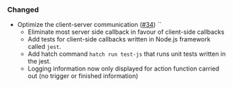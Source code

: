 <!--
A new scriv changelog fragment.

Uncomment the section that is right (remove the HTML comment wrapper).
-->

<!--
### Removed

- A bullet item for the Removed category.

-->
<!--
### Added

- A bullet item for the Added category.

-->

### Changed

- Optimize the client-server communication ([#34](https://github.com/mckinsey/vizro/pull/34))
``
  - Eliminate most server side callback in favour of client-side callbacks
  - Add tests for client-side callbacks written in Node.js framework called `jest`.
  - Add hatch command `hatch run test-js` that runs unit tests written in the jest.
  - Logging information now only displayed for action function carried out (no trigger or finished information)

<!--
### Deprecated

- A bullet item for the Deprecated category.

-->
<!--
### Fixed

- A bullet item for the Fixed category.

-->
<!--
### Security

- A bullet item for the Security category.

-->

